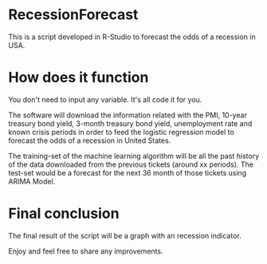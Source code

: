 # RecessionForecast
This is a script developed in R-Studio to forecast the odds of a recession in USA.

# How does it function
You don't need to input any variable. It's all code it for you. 

The software will download the information related with the PMI, 10-year treasury bond yield, 3-month treasury bond yield, unemployment rate and known crisis periods in order to feed the logistic regression model to forecast the odds of a recession in United States. 

The training-set of the machine learning algorithm will be all the past history of the data downloaded from the previous tickets (around xx periods). The test-set would be a forecast for the next 36 month of those tickets using ARIMA Model.

# Final conclusion
The final result of the script will be a graph with an recession indicator.

Enjoy and feel free to share any improvements.
